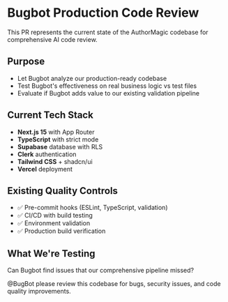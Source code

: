# Bugbot Production Code Review

This PR represents the current state of the AuthorMagic codebase for comprehensive AI code review.

## Purpose

- Let Bugbot analyze our production-ready codebase
- Test Bugbot's effectiveness on real business logic vs test files
- Evaluate if Bugbot adds value to our existing validation pipeline

## Current Tech Stack

- **Next.js 15** with App Router
- **TypeScript** with strict mode
- **Supabase** database with RLS
- **Clerk** authentication
- **Tailwind CSS** + shadcn/ui
- **Vercel** deployment

## Existing Quality Controls

- ✅ Pre-commit hooks (ESLint, TypeScript, validation)
- ✅ CI/CD with build testing
- ✅ Environment validation
- ✅ Production build verification

## What We're Testing

Can Bugbot find issues that our comprehensive pipeline missed?

@BugBot please review this codebase for bugs, security issues, and code quality improvements.
